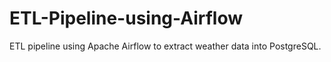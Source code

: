 # ETL-Pipeline-using-Airflow
ETL pipeline using Apache Airflow to extract weather data into PostgreSQL.
